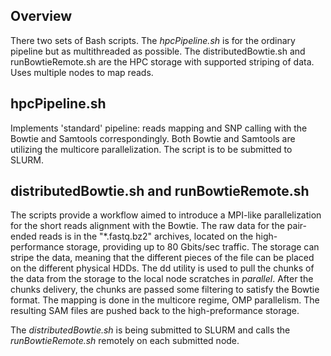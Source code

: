 Overview
-------
There two sets of Bash scripts. The *hpcPipeline.sh* is for the ordinary pipeline but as multithreaded as possible.
The distributedBowtie.sh and runBowtieRemote.sh are the HPC storage with supported striping of data. Uses multiple nodes to map reads.

hpcPipeline.sh
-------------
Implements 'standard' pipeline: reads mapping and SNP calling with the Bowtie and Samtools correspondingly.
Both Bowtie and Samtools are utilizing the multicore  parallelization.
The script is to be submitted to SLURM.

distributedBowtie.sh and runBowtieRemote.sh
------------------
The scripts provide a workflow aimed to introduce a MPI-like parallelization for the short reads alignment with the Bowtie.
The raw data for the pair-ended reads is in the "*.fastq.bz2" archives, located on the high-performance storage, providing up to 80 Gbits/sec traffic.
The storage can stripe the data, meaning that the different pieces of the file can be placed on the different physical HDDs.
The dd utility is used to pull the chunks of the data from the storage to the local node scratches in _parallel_.
After the chunks delivery, the chunks are passed some filtering to satisfy the Bowtie format.
The mapping is done in the multicore regime, OMP parallelism. The resulting SAM files are pushed back to the high-preformance storage.

The _distributedBowtie.sh_ is being submitted to SLURM and calls the _runBowtieRemote.sh_ remotely on each submitted node.
